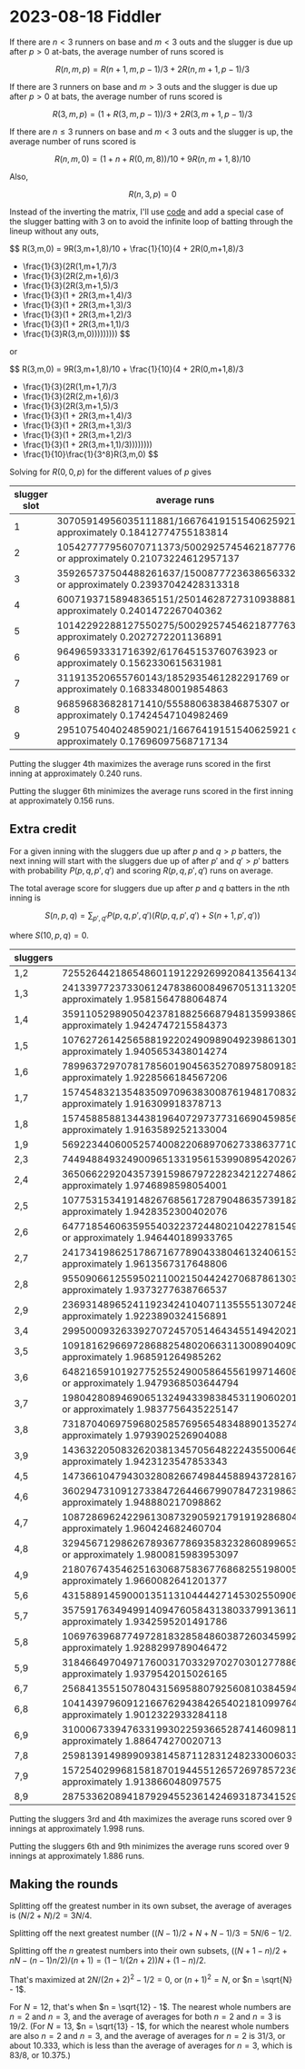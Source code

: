 2023-08-18 Fiddler
==================
If there are $n < 3$ runners on base and $m < 3$ outs and the slugger is due up
after $p > 0$ at-bats, the average number of runs scored is

$$ R(n,m,p) = R(n+1,m,p-1)/3 + 2R(n,m+1,p-1)/3 $$

If there are 3 runners on base and $m > 3$ outs and the slugger is due up
after $p > 0$ at bats, the average number of runs scored is

$$ R(3,m,p) = (1+R(3,m,p-1))/3 + 2R(3,m+1,p-1)/3 $$

If there are $n \le 3$ runners on base and $m < 3$ outs and the slugger is up,
the average number of runs scored is

$$ R(n,m,0) = (1+n+R(0,m,8))/10 + 9R(n,m+1,8)/10 $$

Also,

$$ R(n,3,p) = 0 $$

Instead of the inverting the matrix, I'll use [code](20230818.hs) and add a
special case of the slugger batting with 3 on to avoid the infinite loop
of batting through the lineup without any outs,

$$ R(3,m,0) = 9R(3,m+1,8)/10 + \frac{1}{10}(4 + 2R(0,m+1,8)/3
   + \frac{1}{3}(2R(1,m+1,7)/3
   + \frac{1}{3}(2R(2,m+1,6)/3
   + \frac{1}{3}(2R(3,m+1,5)/3
   + \frac{1}{3}(1 + 2R(3,m+1,4)/3
   + \frac{1}{3}(1 + 2R(3,m+1,3)/3
   + \frac{1}{3}(1 + 2R(3,m+1,2)/3
   + \frac{1}{3}(1 + 2R(3,m+1,1)/3
   + \frac{1}{3}R(3,m,0))))))))) $$

or

$$ R(3,m,0) = 9R(3,m+1,8)/10 + \frac{1}{10}(4 + 2R(0,m+1,8)/3
   + \frac{1}{3}(2R(1,m+1,7)/3
   + \frac{1}{3}(2R(2,m+1,6)/3
   + \frac{1}{3}(2R(3,m+1,5)/3
   + \frac{1}{3}(1 + 2R(3,m+1,4)/3
   + \frac{1}{3}(1 + 2R(3,m+1,3)/3
   + \frac{1}{3}(1 + 2R(3,m+1,2)/3
   + \frac{1}{3}(1 + 2R(3,m+1,1)/3))))))))
   + \frac{1}{10}\frac{1}{3^8}R(3,m,0) $$

Solving for $R(0,0,p)$ for the different values of $p$ gives

|slugger slot|average runs|
|------------|------------|
|1|30705914956035111881/166764191515406259210 or approximately 0.18412774755183814|
|2|105427777956070711373/500292574546218777630 or approximately 0.21073224612957137|
|3|359265737504488261637/1500877723638656332890 or approximately 0.23937042428313318|
|4|60071937158948365151/250146287273109388815 or approximately 0.2401472267040362|
|5|10142292288127550275/50029257454621877763 or approximately 0.2027272201136891|
|6|96496593331716392/617645153760763923 or approximately 0.1562330615631981|
|7|311913520655760143/1852935461282291769 or approximately 0.16833480019854863|
|8|968596836828171410/5558806383846875307 or approximately 0.17424547104982469|
|9|2951075404024859021/16676419151540625921 or approximately 0.17696097568717134|

Putting the slugger 4th maximizes the average runs scored in the
first inning at approximately 0.240 runs.

Putting the slugger 6th minimizes the average runs scored in the
first inning at approximately 0.156 runs.

Extra credit
------------
For a given inning with the sluggers due up after $p$ and $q > p$ batters,
the next inning will start with the sluggers due up of after $p'$ and $q' > p'$
batters with probability $P(p,q,p',q')$ and scoring $R(p,q,p',q')$ runs
on average.

The total average score for sluggers due up after $p$ and $q$ batters in
the $n$th inning is

$$ S(n,p,q) = \sum_{p',q'} P(p,q,p',q')(R(p,q,p',q') + S(n+1,p',q')) $$

where $S(10,p,q) = 0$.

|sluggers|average runs|
|--------|------------|
|1,2|72552644218654860119122926992084135641344643855638773789736285687599949535209544773467910770894297234469155903264089468412449908277354570058934363/37480341040850305038603678528665122802801025437871091781069066638949948381378427499919474127907582247177089865357047136093807693610771888992872475 or approximately 1.9357519756711605|
|1,3|2413397723733061247838600849670513113205482904387325649200449800446780819674632915168603602413398939627907783912138047951200373073418708232263246889747297152819521267758806322760291038936598627678411/1232484609812208213352343243783609965642505353553148299807589969753142845615282942197763869348010088701906244839842780178411254813376854823708788071035262121811352995930653449137490623252868652343750 or approximately 1.9581564788064874|
|1,4|3591105298905042378188256687948135993869415539898671557260703056709110663160332327457467492495485702927646246660950306006033388245124124995418317254779391858111714289681210986999307848247283517279282/1848726914718312320028514865675414948463758030329722449711384954629714268422924413296645804022015133052859367259764170267616882220065282235563182106552893182717029493895980173706235934879302978515625 or approximately 1.9424747215584373|
|1,5|10762726142565881922024909890492398613013676142281395982199595416863183651583243980263739643485609325404221547128642521368110131406273765596674851213650336390548940519283617169612829151076117663437864/5546180744154936960085544597026244845391274090989167349134154863889142805268773239889937412066045399158578101779292510802850646660195846706689546319658679548151088481687940521118707804637908935546875 or approximately 1.9405653438014274|
|1,6|78996372970781785601904563527089758091831959532659282921769614435206494717500041378688925204346835019111072888675428393266550084895410865613000584167020397633585846862188045154998799957360007521154/41082820327073607111744774792786998854750178451771609993586332325104761520509431406592128978267002956730208161328092672613708493779228494123626269034508737393711766531021781637916354108428955078125 or approximately 1.9228566184567206|
|1,7|157454832135483509709638300876194817083280656540160258587727188344978722498837290901449734434673093777926774579270375902856129455591292327922169228287279937960691061141313380788183932952608985144789/82165640654147214223489549585573997709500356903543219987172664650209523041018862813184257956534005913460416322656185345227416987558456988247252538069017474787423533062043563275832708216857910156250 or approximately 1.916309918378713|
|1,8|15745885881344381964072973773166904598565005046472223004569308771722056530005123451683826838568331721296129436986315635759813231351517536513704990162302781764816247481183954149799615481827572960581/8216564065414721422348954958557399770950035690354321998717266465020952304101886281318425795653400591346041632265618534522741698755845698824725253806901747478742353306204356327583270821685791015625 or approximately 1.9163589252133004|
|1,9|5692234406005257400822068970627338637710993871312877235170284444845072068322111978928305212229073244892194117122520893563182566962306602589809459/2998427283268024403088294282293209824224082035029687342485525331115995870510274199993557930232606579774167189228563770887504615488861751119429798 or approximately 1.8984066873221679|
|2,3|74494884932490096513319561539908954202673441880236252377761629539217203295275673095836647573210983045910692651901608942711528659742352025722339548/37480341040850305038603678528665122802801025437871091781069066638949948381378427499919474127907582247177089865357047136093807693610771888992872475 or approximately 1.9875722275658367|
|2,4|3650662292043573915986797228234212274862957647924633056002474201844411911395815447211515453048661109425702993715307662103671856738689259911280673528786294515381143472130917970196800616126100350903567/1848726914718312320028514865675414948463758030329722449711384954629714268422924413296645804022015133052859367259764170267616882220065282235563182106552893182717029493895980173706235934879302978515625 or approximately 1.9746898598054001|
|2,5|10775315341914826768561728790486357391825982703589736122390154257201318243690167703323326838185085907695944035956987462179843002009086071948963543397201938676782084859380266092627856898181613715033008/5546180744154936960085544597026244845391274090989167349134154863889142805268773239889937412066045399158578101779292510802850646660195846706689546319658679548151088481687940521118707804637908935546875 or approximately 1.9428352300402076|
|2,6|64771854606359554032237244802104227815494149630747958264911787679212680121750875618320472764326321915440689862690375735461439384800127254994040546613366634421798049452798231605904437725329468188854257/33277084464929621760513267582157469072347644545935004094804929183334856831612639439339624472396272394951468610675755064817103879961175080240137277917952077288906530890127643126712246827827453613281250 or approximately 1.946440189933765|
|2,7|241734198625178671677890433804613240615353273496806999445729763216512682377979229531378246783983995210807374477064665940191175036413779133361885645139147027477468546883739336146166458730904041932163/123248460981220821335234324378360996564250535355314829980758996975314284561528294219776386934801008870190624483984278017841125481337685482370878807103526212181135299593065344913749062325286865234375 or approximately 1.9613567317648806|
|2,8|95509066125595021100215044242706878613035976365199346241040552128307835528520538632101712795769556889618124377759292073598774406657292907291855665275713468293664652455688617299725089429959841425513/49299384392488328534093729751344398625700214142125931992303598790125713824611317687910554773920403548076249793593711207136450192535074192948351522841410484872454119837226137965499624930114746093750 or approximately 1.9373277638766537|
|2,9|236931489652411923424104071135555130724870749855913343848041621923537920505382443433320927628447455001174907836579536902269944413821111799143093284942572609002054344560502512934648233012569304129036/123248460981220821335234324378360996564250535355314829980758996975314284561528294219776386934801008870190624483984278017841125481337685482370878807103526212181135299593065344913749062325286865234375 or approximately 1.9223890324156891|
|3,4|29950009326339270724570514643455149420210888820834441158834058717649652528783074351099237670640477364131215072696743336131566886647245697907214813/14992136416340122015441471411466049121120410175148436712427626655579979352551370999967789651163032898870835946142818854437523077444308755597148990 or approximately 1.997714568131622|
|3,5|10918162966972868825480206631130089040906737635516485861821473140306114972105743154068188040026757108139471469330842372890362766312051199742788420285554429171867753441408808844173276347394552728169713/5546180744154936960085544597026244845391274090989167349134154863889142805268773239889937412066045399158578101779292510802850646660195846706689546319658679548151088481687940521118707804637908935546875 or approximately 1.968591264985262|
|3,6|64821659101927752552490058645561997146084669858269786902704016097688717748348593561917718224379459617594460726433898523696306132965621507331805842785570283764697318354122160741052021803015522530596049/33277084464929621760513267582157469072347644545935004094804929183334856831612639439339624472396272394951468610675755064817103879961175080240137277917952077288906530890127643126712246827827453613281250 or approximately 1.9479368503644794|
|3,7|198042808946906513249433983845311906020190715503046466367474994484660950363182772079585768011290741331439489826874985419298718390676030399709617106957376808063311317350464278413391260623578567254661047/99831253394788865281539802746472407217042933637805012284414787550004570494837918318018873417188817184854405832027265194451311639883525240720411833753856231866719592670382929380136740483482360839843750 or approximately 1.9837756435225147|
|3,8|731870406975968025857695654834889013527493364435420576376275202178071486806412829285213510788574751234208612028596763222767725598150386088022100713981649800751767648867372808493922562881179614164808/369745382943662464005702973135082989692751606065944489942276990925942853684584882659329160804403026610571873451952834053523376444013056447112636421310578636543405898779196034741247186975860595703125 or approximately 1.9793902526904088|
|3,9|1436322050832620381345705648222435500646652486981892684748914845577946100107616329445922984903128838405183929638071483035641492558968652369361353956292204231657936991509954355520635971348230198073753/739490765887324928011405946270165979385503212131888979884553981851885707369169765318658321608806053221143746903905668107046752888026112894225272842621157273086811797558392069482494373951721191406250 or approximately 1.9423123547853343|
|4,5|147366104794303280826674984458894372816772513149907229749799101160916642989479958747177175361731483211209713970062691281055121068146040310100054461/74960682081700610077207357057330245605602050875742183562138133277899896762756854999838948255815164494354179730714094272187615387221543777985744950 or approximately 1.9659120048252372|
|4,6|3602947310912733847264466799078472319863432816253206441494670846953974203497301423346193525006980731269966708130840231429504713282264738614392466186289761246470544925159045236356739769894166462259782/1848726914718312320028514865675414948463758030329722449711384954629714268422924413296645804022015133052859367259764170267616882220065282235563182106552893182717029493895980173706235934879302978515625 or approximately 1.948880217098862|
|4,7|10872869624229613087329059217919192868045731340243772845579318929455686637293473162371219896043071096777268156698707255465189306099115293967093363443422641610630113478526787171653080550830078145435918/5546180744154936960085544597026244845391274090989167349134154863889142805268773239889937412066045399158578101779292510802850646660195846706689546319658679548151088481687940521118707804637908935546875 or approximately 1.960424682460704|
|4,8|32945671298626789367786935832328608996539151048956380738917102269046054368940436770110443161522208077279776342231169983354289078520444341429706345141913164424088193650198541396492159729141875602691053/16638542232464810880256633791078734536173822272967502047402464591667428415806319719669812236198136197475734305337877532408551939980587540120068638958976038644453265445063821563356123413913726806640625 or approximately 1.9800815983953097|
|4,9|2180767435462516306875836776868255198005334913040154674083879332980431115778120846400396655366093209322116194166877138394324514043621454533692234904952809701157357259389103199152888792069005647434539/1109236148830987392017108919405248969078254818197833469826830972777828561053754647977987482413209079831715620355858502160570129332039169341337909263931735909630217696337588104223741560927581787109375 or approximately 1.9660082641201377|
|5,6|43158891459000135113104444271453025509066916805118655818965716330502931233276234540302261675805624977850377310231518607253142483355623917006165806/22488204624510183023162207117199073681680615262722655068641439983369969028827056499951684476744549348306253919214228281656284616166463133395723485 or approximately 1.9191790620741997|
|5,7|3575917634949914094760584313803379913611769836453620473405689917705615590124755644412538448183463737407488330004896043986463218032696752514010939383277865619232089932341547921531184958270736221230066/1848726914718312320028514865675414948463758030329722449711384954629714268422924413296645804022015133052859367259764170267616882220065282235563182106552893182717029493895980173706235934879302978515625 or approximately 1.9342595201491786|
|5,8|10697639687749728183285848603872603459922874993767565948134114222976940055948998901485200425787585033398814031177393286580158060763687531705729425652924198361904971467082212808771364337682556266014784/5546180744154936960085544597026244845391274090989167349134154863889142805268773239889937412066045399158578101779292510802850646660195846706689546319658679548151088481687940521118707804637908935546875 or approximately 1.9288299789046472|
|5,9|3184664970497176003170332970270301277886911464121934627300491841280990799047442690857874263075954964490147148123200412929568978129379617521317755985323396016979602782129960268604776169056937895732/1643312813082944284469790991711479954190007138070864399743453293004190460820377256263685159130680118269208326453123706904548339751169139764945050761380349495748470661240871265516654164337158203125 or approximately 1.9379542015026165|
|6,7|25684135515078043156958807925608103845947936855614834040237211335857221955429437087962964849361955697623843294157654990379099714995817972850270739/13492922774706109813897324270319444209008369157633593041184863990021981417296233899971010686046729608983752351528536968993770769699877880037434091 or approximately 1.903526459309886|
|6,8|1041439796091216676294384265402181099764310762724090737590235285328611861849024147615026317804985973844103968001919838365600472155062082748718456684305471720622975812149161454912099495547881288847/547770937694314761489930330570493318063335712690288133247817764334730153606792418754561719710226706089736108817707902301516113250389713254981683587126783165249490220413623755172218054779052734375 or approximately 1.9012322933284118|
|6,9|3100067339476331993022593665287414609811787999030217238876902652878549801073695883918648236029702034042427119976853532318875333797261585052326964936880610080169902410677493906576500263195741539503/1643312813082944284469790991711479954190007138070864399743453293004190460820377256263685159130680118269208326453123706904548339751169139764945050761380349495748470661240871265516654164337158203125 or approximately 1.886474270020713|
|7,8|25981391498990938145871128312482330060337549023996178712014177275041530166180430210930746252437097411273895976864766316063668179637207812311756136/13492922774706109813897324270319444209008369157633593041184863990021981417296233899971010686046729608983752351528536968993770769699877880037434091 or approximately 1.9255569703323112|
|7,9|15725402996815818701944551265726978572362780225307958370295854953468709003267242743431756693463075092827383475473029743650280351238360582263157233937822804594901714455709030682270535691493847249738/8216564065414721422348954958557399770950035690354321998717266465020952304101886281318425795653400591346041632265618534522741698755845698824725253806901747478742353306204356327583270821685791015625 or approximately 1.913866048097575|
|8,9|2875336208941879294552361424693187341529972719748156286961192457426822977201364636581070170580254831733077951998123525922049975414714328353894085/1499213641634012201544147141146604912112041017514843671242762665557997935255137099996778965116303289887083594614281885443752307744430875559714899 or approximately 1.917896241797809|

Putting the sluggers 3rd and 4th maximizes the average runs scored over 9
innings at approximately 1.998 runs.

Putting the sluggers 6th and 9th minimizes the average runs scored over 9
innings at approximately 1.886 runs.

Making the rounds
-----------------
Splitting off the greatest number in its own subset, the average of averages
is $(N/2 + N) / 2 = 3N/4$.

Splitting off the next greatest number $((N-1)/2 + N + N - 1)/3 = 5N/6 - 1/2$.

Splitting off the $n$ greatest numbers into their own subsets,
$((N+1-n)/2 + nN - (n-1)n/2)/(n+1) = (1-1/(2n+2))N + (1-n)/2$.

That's maximized at $2N/(2n+2)^2 - 1/2 = 0$, or $(n+1)^2 = N$, or
$n = \sqrt{N} - 1$.

For $N = 12$, that's when $n = \sqrt{12} - 1$.  The nearest whole numbers are
$n = 2$ and $n = 3$, and the average of averages for both $n = 2$ and $n = 3$
is 19/2.  (For $N = 13$, $n = \sqrt{13} - 1$, for which the nearest whole
numbers are also $n = 2$ and $n = 3$, and the average of averages for $n = 2$
is 31/3, or about 10.333, which is less than the average of averages for
$n = 3$, which is 83/8, or 10.375.)
